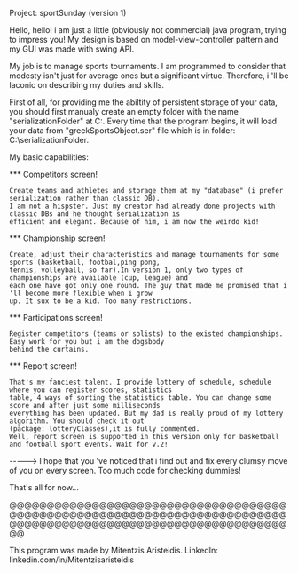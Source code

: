 Project: sportSunday (version 1)

Hello, hello!
i am just a little (obviously not commercial) java program, trying to impress you! My design is based on
model-view-controller pattern and my GUI was made with swing API.

My job is to manage sports tournaments. I am programmed to consider that modesty isn't just for average ones but a
significant virtue. Therefore, i 'll be laconic on describing my duties and skills.    

First of all, 
for providing me the abiltity of persistent storage of your data, you should first manualy create an 
empty folder with the name "serializationFolder" at C:\. Every time that the program begins, it will load your 
data from "greekSportsObject.ser" file which is in folder: C:\serializationFolder.

My basic capabilities:

*** Competitors screen!
    
    Create teams and athletes and storage them at my "database" (i prefer serialization rather than classic DB).
    I am not a hispster. Just my creator had already done projects with classic DBs and he thought serialization is
    efficient and elegant. Because of him, i am now the weirdo kid!
    

*** Championship screen!

    Create, adjust their characteristics and manage tournaments for some sports (basketball, footbal,ping pong,
    tennis, volleyball, so far).In version 1, only two types of championships are available (cup, league) and 
    each one have got only one round. The guy that made me promised that i 'll become more flexible when i grow
    up. It sux to be a kid. Too many restrictions. 

*** Participations screen!

    Register competitors (teams or solists) to the existed championships. Easy work for you but i am the dogsbody
    behind the curtains.

*** Report screen!

    That's my fanciest talent. I provide lottery of schedule, schedule where you can register scores, statistics
    table, 4 ways of sorting the statistics table. You can change some score and after just some milliseconds
    everything has been updated. But my dad is really proud of my lottery algorithm. You should check it out
    (package: lotteryClasses),it is fully commented.
    Well, report screen is supported in this version only for basketball and football sport events. Wait for v.2!


-----> I hope that you 've noticed that i find out and fix every clumsy move of you on every screen.
       Too much code for checking dummies!

That's all for now... 

@@@@@@@@@@@@@@@@@@@@@@@@@@@@@@@@@@@@@@@@@@@@@@@@@@@@@@@@@@@@@@@@@@@@@@@@@@@@@@@@@@@@@@@@@@@@@@@@@@@@@@@@@@@@@@@@@

This program was made by Mitentzis Aristeidis.
LinkedIn: linkedin.com/in/Mitentzisaristeidis 
